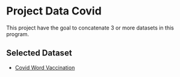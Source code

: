 # Project Data Covid
This project have the goal to concatenate 3 or more datasets in this program.

## Selected Dataset
- [Covid Word Vaccination](https://www.kaggle.com/gpreda/covid-world-vaccination-progress)
